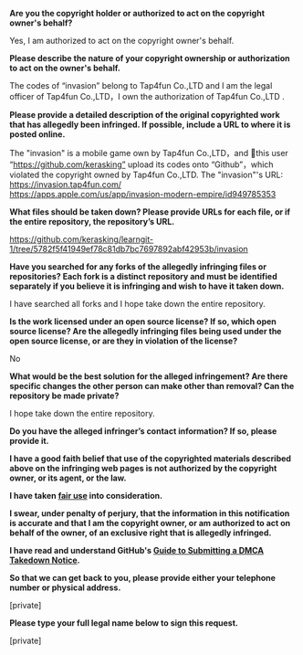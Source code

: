 **Are you the copyright holder or authorized to act on the copyright owner's behalf?**

Yes, I am authorized to act on the copyright owner's behalf.

**Please describe the nature of your copyright ownership or authorization to act on the owner's behalf.**

The codes of “invasion” belong to Tap4fun Co.,LTD and I am the legal officer of Tap4fun Co.,LTD，I own the authorization of Tap4fun Co.,LTD .

**Please provide a detailed description of the original copyrighted work that has allegedly been infringed. If possible, include a URL to where it is posted online.**

The "invasion" is a mobile game own by Tap4fun Co.,LTD，and this user “https://github.com/kerasking” upload its codes onto “Github”，which violated the copyright owned by Tap4fun Co.,LTD.
The "invasion"'s URL:  
https://invasion.tap4fun.com/  
https://apps.apple.com/us/app/invasion-modern-empire/id949785353

**What files should be taken down? Please provide URLs for each file, or if the entire repository, the repository’s URL.**

https://github.com/kerasking/learngit-1/tree/5782f5f41949ef78c81db7bc7697892abf42953b/invasion

**Have you searched for any forks of the allegedly infringing files or repositories? Each fork is a distinct repository and must be identified separately if you believe it is infringing and wish to have it taken down.**

I have searched all forks and I hope take down the entire repository.

**Is the work licensed under an open source license? If so, which open source license? Are the allegedly infringing files being used under the open source license, or are they in violation of the license?**

No

**What would be the best solution for the alleged infringement? Are there specific changes the other person can make other than removal? Can the repository be made private?**

I hope take down the entire repository.

**Do you have the alleged infringer’s contact information? If so, please provide it.**

**I have a good faith belief that use of the copyrighted materials described above on the infringing web pages is not authorized by the copyright owner, or its agent, or the law.**

**I have taken <a href="https://www.lumendatabase.org/topics/22">fair use</a> into consideration.**

**I swear, under penalty of perjury, that the information in this notification is accurate and that I am the copyright owner, or am authorized to act on behalf of the owner, of an exclusive right that is allegedly infringed.**

**I have read and understand GitHub's <a href="https://docs.github.com/articles/guide-to-submitting-a-dmca-takedown-notice/">Guide to Submitting a DMCA Takedown Notice</a>.**

**So that we can get back to you, please provide either your telephone number or physical address.**

[private]

**Please type your full legal name below to sign this request.**

[private]
